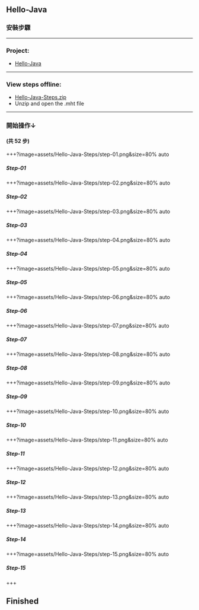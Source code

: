 ## Hello-Java
### 安裝步驟

---

### Project:
- [Hello-Java](https://github.com/mini-island/Hello-Java)

---

### View steps offline:
- [Hello-Java-Steps.zip](https://github.com/mini-island/mini-island.github.io/blob/master/assets/Hello-Java-Steps/Hello-Java-Steps.zip)
- Unzip and open the .mht file

---

### 開始操作↓
#### (共 52 步)

+++?image=assets/Hello-Java-Steps/step-01.png&size=80% auto

##### Step-01

+++?image=assets/Hello-Java-Steps/step-02.png&size=80% auto

##### Step-02

+++?image=assets/Hello-Java-Steps/step-03.png&size=80% auto

##### Step-03

+++?image=assets/Hello-Java-Steps/step-04.png&size=80% auto

##### Step-04

+++?image=assets/Hello-Java-Steps/step-05.png&size=80% auto

##### Step-05

+++?image=assets/Hello-Java-Steps/step-06.png&size=80% auto

##### Step-06

+++?image=assets/Hello-Java-Steps/step-07.png&size=80% auto

##### Step-07

+++?image=assets/Hello-Java-Steps/step-08.png&size=80% auto

##### Step-08

+++?image=assets/Hello-Java-Steps/step-09.png&size=80% auto

##### Step-09

+++?image=assets/Hello-Java-Steps/step-10.png&size=80% auto

##### Step-10

+++?image=assets/Hello-Java-Steps/step-11.png&size=80% auto

##### Step-11

+++?image=assets/Hello-Java-Steps/step-12.png&size=80% auto

##### Step-12

+++?image=assets/Hello-Java-Steps/step-13.png&size=80% auto

##### Step-13

+++?image=assets/Hello-Java-Steps/step-14.png&size=80% auto

##### Step-14

+++?image=assets/Hello-Java-Steps/step-15.png&size=80% auto

##### Step-15

+++

## Finished
